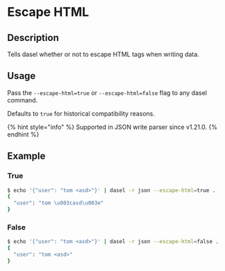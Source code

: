 # Escape HTML

## Description

Tells dasel whether or not to escape HTML tags when writing data.

## Usage

Pass the `--escape-html=true` or `--escape-html=false` flag to any dasel command.

Defaults to `true` for historical compatibility reasons.

{% hint style="info" %}
Supported in JSON write parser since v1.21.0.
{% endhint %}

## Example

### True

```bash
$ echo '{"user": "tom <asd>"}' | dasel -r json --escape-html=true .
{
  "user": "tom \u003casd\u003e"
}
```

### False

```bash
$ echo '{"user": "tom <asd>"}' | dasel -r json --escape-html=false .
{
  "user": "tom <asd>"
}
```

